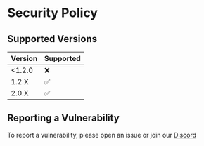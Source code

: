 # Security Policy

## Supported Versions

| Version | Supported          |
|---------|--------------------|
| <1.2.0  | :x:                |
| 1.2.X   | :white_check_mark: |
| 2.0.X   | :white_check_mark: |

## Reporting a Vulnerability

To report a vulnerability, please open an issue or join our [Discord](https://discord.gg/wafV4VP)
